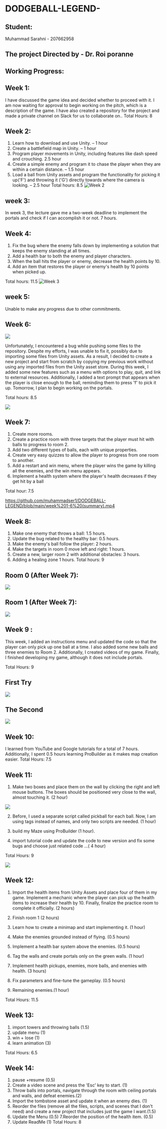  # DODGEBALL-LEGEND-

## Student:
Muhammad Sarahni - 207662958

## The project Directed by - **Dr. Roi poranne**
## Working Progress:

## Week 1:
I have discussed the game idea and decided whether to proceed with it. I am now waiting for approval to begin working on the pitch, which is a description of the game. I have also created a repository for the project and made a private channel on Slack for us to collaborate on..
Total Hours: 8
## Week 2:
1.	Learn how to download and use Unity.  – 1 hour
2.	Create a battlefield map in Unity. – 1 hour
3.	Program player movements in Unity, including features like dash speed and crouching. 2.5 hour
4.	Create a simple enemy and program it to chase the player when they are within a certain distance. – 1.5 hour
5.	Load a ball from Unity assets and program the functionality for picking it up('F') and throwing it ('G') directly towards where the camera is looking. – 2.5 hour
Total hours: 8.5
![Week 2](https://github.com/muhammadser1/DODGEBALL-LEGEND/blob/main/week2.gif)


## week 3:

In week 3, the lecture gave me a two-week deadline to implement the portals and check if I can accomplish it or not.  7 hours.

## Week 4:
1.	Fix the bug where the enemy falls down by implementing a solution that keeps the enemy standing at all times.
2.	Add a health bar to both the enemy and player characters.
3.	When the ball hits the player or enemy, decrease the health points by 10.
4.	Add an item that restores the player or enemy's health by 10 points when picked up.

Total hours: 11.5
![Week 3](https://github.com/muhammadser1/DODGEBALL-LEGEND/blob/main/week3.gif)

## week 5:
Unable to make any progress due to other commitments.

## Week 6:

![](https://github.com/muhammadser1/DODGEBALL-LEGEND/blob/main/BUG.png)


Unfortunately, I encountered a bug while pushing some files to the repository. Despite my efforts, I was unable to fix it, possibly due to importing some files from Unity assets. As a result, I decided to create a new project and start from scratch by copying my previous work without using any imported files from the Unity asset store. During this week, I added some new features such as a menu with options to play, quit, and link to external resources. Additionally, I added a text prompt that appears when the player is close enough to the ball, reminding them to press 'f' to pick it up. Tomorrow, I plan to begin working on the portals.

Total hours: 8.5

![](https://github.com/muhammadser1/DODGEBALL-LEGEND/blob/main/Week%205.gif)


## Week 7:
1. Create more rooms.
2. Create a practice room with three targets that the player must hit with balls to progress to room 2.
3. Add two different types of balls, each with unique properties.
4. Create very easy quizzes to allow the player to progress from one room to another.
5. Add a restart and win menu, where the player wins the game by killing all the enemies, and the win menu appears.
6. Implement a health system where the player's health decreases if they get hit by a ball

Total hour: 7.5 

https://github.com/muhammadser1/DODGEBALL-LEGEND/blob/main/week%201-6%20(summary).mp4                                                                      


## Week 8:
1. Make one enemy that throws a ball: 1.5 hours.
2. Update the bug related to the healthy bar: 0.5 hours.
3. Make the enemy's ball follow the player: 2 hours.
4. Make the targets in room 0 move left and right: 1 hours.
5. Create a new, larger room 2 with additional obstacles: 3 hours.
6. Adding a healing zone 1 hours.
Total hours: 9

## Room 0 (After Week 7):

![](https://github.com/muhammadser1/DODGEBALL-LEGEND/blob/main/Week%207(Making%20the%20enemy%20throw%20balls)/Rooms/Room_0%20%20.gif)

## Room 1 (After Week 7):

![](https://github.com/muhammadser1/DODGEBALL-LEGEND/blob/main/Week%207(Making%20the%20enemy%20throw%20balls)/Rooms/Room_1.gif)


## Week 9 :
This week, I added an instructions menu and updated the code so that the player can only pick up one ball at a time. I also added some new balls and three enemies to Room 2. Additionally, I created videos of my game. Finally, I finished developing my game, although it does not include portals.

Total Hours: 9

## First Try
![](https://github.com/muhammadser1/DODGEBALL-LEGEND/blob/main/Week%208%20(finish%20game%20without%20Portals)/11.gif)

## The Second 

![](https://github.com/muhammadser1/DODGEBALL-LEGEND/blob/main/Week%208%20(finish%20game%20without%20Portals)/22.gif)

## Week 10:

I learned from YouTube and Google tutorials for a total of 7 hours. Additionally, I spent 0.5 hours learning ProBuilder as it makes map creation easier.
Total Hours: 7.5

## Week 11:

1. Make two boxes and place them on the wall by clicking the right and left mouse buttons. The boxes should be positioned very close to the wall, almost touching it. (2 hour)

![](https://github.com/muhammadser1/DODGEBALL-LEGEND/blob/main/week%2010(1).gif)

2. Before, I used a separate script called pickball for each ball. Now, I am using tags instead of names, and only two scripts are needed. 
(1 hour)

3. build my Maze using ProBuilder (1 hour).

4. import tutorial code and update the code to new version and fix some bugs and choose just related code ...( 4 hour)

Total Hours: 9

![](https://github.com/muhammadser1/DODGEBALL-LEGEND/blob/main/week%2010(2).gif)

## Week 12:
1. Import the health items from Unity Assets and place four of them in my game. Implement a mechanic where the player can pick up the health items to increase their health by 10. Finally, finalize the practice room to complete it officially. (2 hours)

2. Finish room 1 (2 hours)

3. Learn how to create a minimap and start implementing it. (1 hour)

4. Make the enemies grounded instead of flying. (0.5 hours)

5. Implement a health bar system above the enemies. (0.5 hours)

6. Tag the walls and create portals only on the green walls. (1 hour)

7. Implement health pickups, enemies, more balls, and enemies with health. (3 hours)

8. Fix parameters and fine-tune the gameplay. (0.5 hours)
9. Remaining enemies.(1 hour)

Total Hours: 11.5

## Week 13:
1. import towers and throwing balls (1.5)     
2. update menu   (1)
3. win + lose (1)    
4. learn animation (3)

Total Hours: 6.5

## Week 14:
1. pause +resume     (0.5)
2. Create a video scene and press the 'Esc' key to start. (1)
3. Throw balls into portals, navigate through the room with ceiling portals and walls, and defeat enemies.(2)
4. Import the tombstone asset and update it when an enemy dies. (1)
5. Reorder the files (remove all the files, scripts, and scenes that I don't need) and create a new project that includes just the game I want.(1.5)
6. Update the Menu (0.5)
7.Reorder the position of the health item. (0.5)
8. Update ReadMe (1)
Total Hours: 8